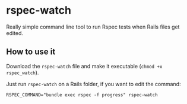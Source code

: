 # rspec-watch
Really simple command line tool to run Rspec tests when Rails files get edited.

## How to use it

Download the `rspec-watch` file and make it executable (`chmod +x rspec_watch`).

Just run `rspec-watch` on a Rails folder, if you want to edit the command:

```
RSPEC_COMMAND="bundle exec rspec -f progress" rspec-watch
```
